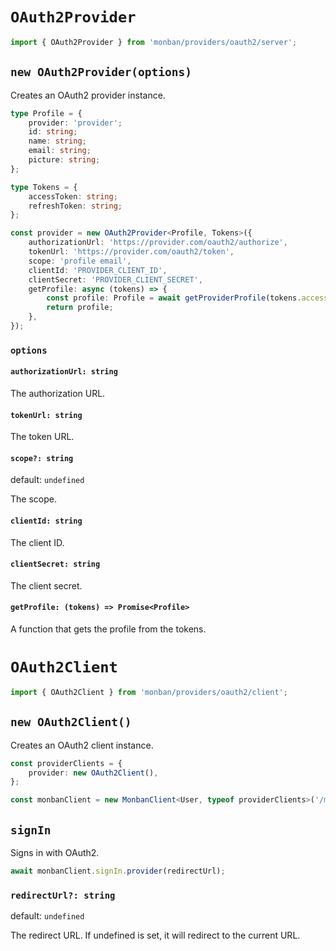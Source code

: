 # `OAuth2Provider`

```typescript
import { OAuth2Provider } from 'monban/providers/oauth2/server';
```

## `new OAuth2Provider(options)`

Creates an OAuth2 provider instance.

```typescript
type Profile = {
    provider: 'provider';
    id: string;
    name: string;
    email: string;
    picture: string;
};

type Tokens = {
    accessToken: string;
    refreshToken: string;
};

const provider = new OAuth2Provider<Profile, Tokens>({
    authorizationUrl: 'https://provider.com/oauth2/authorize',
    tokenUrl: 'https://provider.com/oauth2/token',
    scope: 'profile email',
    clientId: 'PROVIDER_CLIENT_ID',
    clientSecret: 'PROVIDER_CLIENT_SECRET',
    getProfile: async (tokens) => {
        const profile: Profile = await getProviderProfile(tokens.access_token);
        return profile;
    },
});
```

### `options`

#### `authorizationUrl: string`

The authorization URL.

#### `tokenUrl: string`

The token URL.

#### `scope?: string`

default: `undefined`

The scope.

#### `clientId: string`

The client ID.

#### `clientSecret: string`

The client secret.

#### `getProfile: (tokens) => Promise<Profile>`

A function that gets the profile from the tokens.

# `OAuth2Client`

```typescript
import { OAuth2Client } from 'monban/providers/oauth2/client';
```

## `new OAuth2Client()`

Creates an OAuth2 client instance.

```typescript
const providerClients = {
    provider: new OAuth2Client(),
};

const monbanClient = new MonbanClient<User, typeof providerClients>('/monban', providerClients);
```

## `signIn`

Signs in with OAuth2.

```typescript
await monbanClient.signIn.provider(redirectUrl);
```

### `redirectUrl?: string`

default: `undefined`

The redirect URL.
If undefined is set, it will redirect to the current URL.

